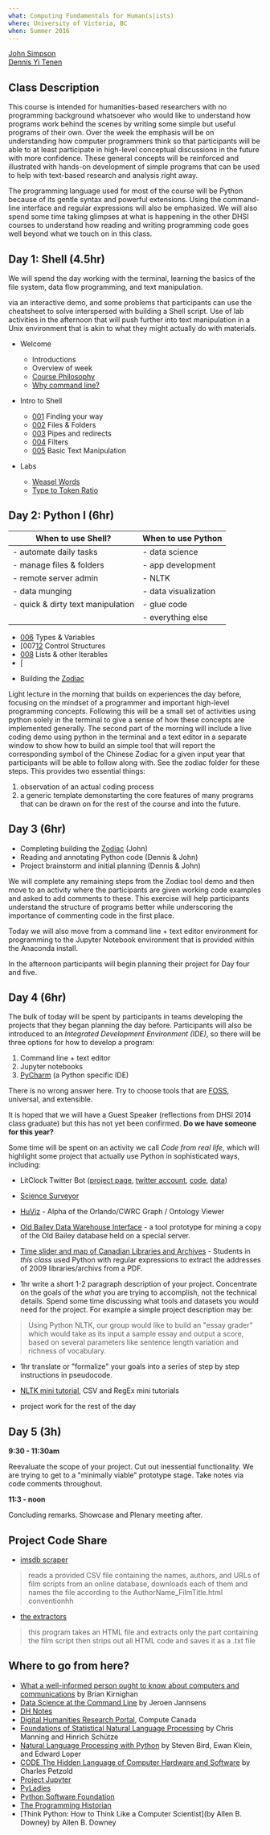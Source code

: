 ```yaml
---
what: Computing Fundamentals for Human(s|ists)
where: University of Victoria, BC
when: Summer 2016
---
```


[John Simpson](https://twitter.com/symulation)  
[Dennis Yi Tenen](https://twitter.com/dennistenen)

## Class Description

This course is intended for humanities-based researchers with no programming
background whatsoever who would like to understand how programs work behind
the scenes by writing some simple but useful programs of their own. Over the
week the emphasis will be on understanding how computer programmers think so
that participants will be able to at least participate in high-level
conceptual discussions in the future with more confidence. These general
concepts will be reinforced and illustrated with hands-on development of
simple programs that can be used to help with text-based research and analysis
right away.

The programming language used for most of the course will be Python because of
its gentle syntax and powerful extensions. Using the command-line interface
and regular expressions will also be emphasized. We will also spend some time
taking glimpses at what is happening in the other DHSI courses to understand
how reading and writing programming code goes well beyond what we touch on in
this class.

## Day 1: Shell (4.5hr)

We will spend the day working with the terminal, learning the basics of the
file system, data flow programming, and text manipulation.

via an interactive demo,
and some problems that participants can use the cheatsheet to solve
interspersed with building a Shell script. Use of lab activities in the
afternoon that will push further into text manipulation in a Unix environment
that is akin to what they might actually do with materials.

- Welcome
  - Introductions
  - Overview of week
  - [Course
    Philosophy](https://github.com/denten-workshops/dh-core#philosophy)
  - [Why command
    line?](https://github.com/dh-notes/dhnotes/blob/master/tutorials/command-line/000-cli.md)

- Intro to Shell
  - [001](https://github.com/dh-notes/dhnotes/blob/master/tutorials/command-line/101-gps.md)
    Finding your way
  - [002](https://github.com/dh-notes/dhnotes/blob/master/tutorials/command-line/102-files.md)
    Files & Folders
  - [003](https://github.com/dh-notes/dhnotes/blob/master/tutorials/command-line/104-pipes.md)
    Pipes and redirects
  - [004](https://github.com/dh-notes/dhnotes/blob/master/tutorials/command-line/106-filters.md)
    Filters
  - [005](https://github.com/dh-notes/dhnotes/blob/master/tutorials/command-line/109-text.md)
    Basic Text Manipulation

- Labs
  - [Weasel Words]()
  - [Type to Token Ratio]()


[4]: https://github.com/denten-courses/dhsi-coding-fundamentals/blob/master/labs/weasel.md
[8]:https://github.com/dh-notes/dhnotes/blob/master/tutorials/command-line/000-cli.md#table-of-contents

## Day 2: Python I (6hr)

| When to use Shell?                | When to use Python       |
------------------------------------|--------------------------|
| - automate daily tasks            | - data science           |
| - manage files & folders          | - app development        |
| - remote server admin             | - NLTK                   |
| - data munging                    | - data visualization     |
| - quick & dirty text manipulation | - glue code              |
|                                   | - everything else        |

- [006][11] Types & Variables
- [007[12] Control Structures
- [008][13] Lists & other Iterables
- [

[9]: https://github.com/xpmethod/dhnotes/blob/master/command-line/109-text.md
[10]: https://github.com/denten-courses/dhsi-coding-fundamentals/blob/master/write-log.sh
[11]: https://github.com/dh-notes/dhnotes/blob/master/tutorials/python/python-1.md
[12]: https://github.com/dh-notes/dhnotes/blob/master/tutorials/python/python-2.md
[13]: https://github.com/dh-notes/dhnotes/blob/master/tutorials/python/python-3.md

- Building the [Zodiac][14]

[14]: https://github.com/xpmethod-workshops/dhsi-coding-fundamentals/tree/master/python-live-code/zodiac

Light lecture in the morning that builds on experiences the day before,
focusing on the mindset of a programmer and important high-level programming
concepts. Following this will be a small set of activities using python solely
in the terminal to give a sense of how these concepts are implemented
generally.  The second part of the morning will include a live coding demo
using python in the terminal and a text editor in a separate window to show
how to build an simple tool that will report the corresponding symbol of the
Chinese Zodiac for a given input year that participants will be able to follow
along with.  See the zodiac folder for these steps.  This provides two
essential things:

1. observation of an actual coding process
2. a generic template demonstarting the core features of many programs that can be drawn on for the rest of the course and into the future.

## Day 3 (6hr)

- Completing building the [Zodiac][14] (John)
- Reading and annotating Python code (Dennis & John)
- Project brainstorm and initial planning (Dennis & John)

We will complete any remaining steps from the Zodiac tool demo and then move
to an activity where the participants are given working code examples and
asked to add comments to these.  This exercise will help participants
understand the structure of programs better while underscoring the importance
of commenting code in the first place.

Today we will also move from a command line + text editor environment for
programming to the Jupyter Notebook environment that is provided within the
Anaconda install.

In the afternoon participants will begin planning their project for Day four
and five.

## Day 4 (6hr)

The bulk of today will be spent by participants in teams developing the projects that they began planning the day before.  Participants will also be introduced to an *Integrated Development Environment (IDE)*, so there will be three options for how to develop a program:

1. Command line + text editor
2. Jupyter notebooks
3. [PyCharm](https://www.jetbrains.com/pycharm/) (a Python specific IDE)

There is no wrong answer here. Try to choose tools that are 
[FOSS](http://en.wikipedia.org/wiki/Free_and_open-source_software), universal, and
extensible.

It is hoped that we will have a Guest Speaker (reflections from DHSI 2014 class graduate) but this has not yet been confirmed. **Do we have someone for this year?**

Some time will be spent on an activity we call *Code from real life*, which will highlight some project that actually use Python in sophisticated ways, including:

- LitClock Twitter Bot ([project
    page](http://xpmethod.plaintext.in/public-discourse/litclock.html),
[twitter account](https://twitter.com/litclock),
[code](https://github.com/dhcolumbia/litclock/blob/master/cron-bot.py),
[data](https://github.com/dhcolumbia/litclock/blob/master/tweets.csv))
- [Science
    Surveyor](http://xpmethod.plaintext.in/public-discourse/surveyor.html)
- [HuViz](http://alpha.orlando.dev.semandra.com/) - Alpha of the Orlando/CWRC
    Graph / Ontology Viewer 
- [Old Bailey Data Warehouse Interface](http://analytics.artsrn.ualberta.ca/digging2data/) - a tool prototype for mining a copy of the Old Bailey database held on a special server.
- [Time slider and map of Canadian Libraries and Archives](http://cwrc.ca/rsc-src/) - Students in *this class* used Python with regular expressions to extract the addresses of 2009 libraries/archivs from a PDF.
 

- 1hr write a short 1-2 paragraph description of your project. Concentrate on
the goals of the *what* you are trying to accomplish, not the technical
details. Spend some time discussing what tools and datasets you would need for
the project. For example a simple project description may be:

> Using Python NLTK, our group would like to build an "essay grader" which
> would take as its input a sample essay and output a score, based on several
> parameters like sentence length variation and richness of vocabulary.

- 1hr translate or "formalize" your goals into a series of step by step
instructions in pseudocode.

- [NLTK
mini tutorial](https://github.com/denten/dhnotes/blob/master/python/python-4.md),
CSV and RegEx mini tutorials

- project work for the rest of the day

## Day 5 (3h)

**9:30 - 11:30am**

Reevaluate the scope of your project. Cut out inessential functionality. We are 
trying to get to a "minimally viable" prototype stage. Take notes via code comments 
throughout.

**11:3 - noon**

Concluding remarks. Showcase and Plenary meeting after.



## Project Code Share

- [imsdb scraper](https://github.com/denten-workshops/dhsi-coding-fundamentals/tree/master/code-samples/imsdb)

> reads a provided CSV file containing the names, authors, and URLs of film
scripts from an online database, downloads each of them and names the file
according to the AuthorName_FilmTitle.html conventionhh

- [the extractors](https://github.com/denten-workshops/dhsi-coding-fundamentals/tree/master/code-samples/extractors)

> this program takes an HTML file and extracts only the part containing the
> film script then strips out all HTML code and saves it as a .txt file

## Where to go from here?

- [What a well-informed person ought to know
about computers and communications](http://dl.acm.org/citation.cfm?id=2380975) by Brian Kirnighan
- [Data Science at the Command Line](http://datascienceatthecommandline.com/) by Jeroen Jannsens
- [DH Notes](https://github.com/denten/dhnotes/wiki)
- [Digital Humanities Research Portal](https://www.computecanada.ca/research-portal/digital-humanities-working-group/), Compute Canada
- [Foundations of Statistical Natural Language Processing](http://nlp.stanford.edu/fsnlp/) by Chris Manning and Hinrich Schütze
- [Natural Language Processing with Python](http://www.nltk.org/book/) by  Steven Bird, Ewan Klein, and Edward Loper
- [CODE
The Hidden Language of Computer Hardware and Software](http://www.charlespetzold.com/code/) by Charles Petzold 
- [Project Jupyter](https://github.com/jupyter)
- [PyLadies](https://github.com/pyladies)
- [Python Software Foundation](https://www.python.org/psf/)
- [The Programming Historian](http://http://programminghistorian.org)
- [Think Python: How to Think Like a Computer Scientist](by Allen B. Downey) by Allen B. Downey

[1]: https://piazza.com/class/ia5h507lfcr47d 

[2]: https://github.com/denten-workshops/dh-core 

[3]: https://github.com/denten/dhnotes/wiki
